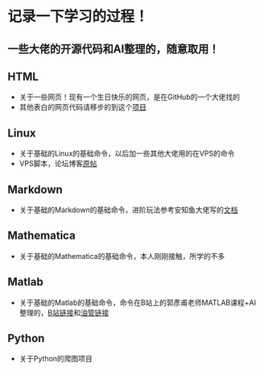 # 记录一下学习的过程！
## 一些大佬的开源代码和AI整理的，随意取用！
## **HTML**
- 关于一些网页！现有一个生日快乐的网页，是在GitHub的一个大佬找的
- 其他表白的网页代码请移步的到这个[项目](https://github.com/sun0225SUN/Awesome-Love-Code)
## **Linux**
- 关于基础的Linux的基础命令，以后加一些其他大佬用的在VPS的命令
- VPS脚本，论坛博客[原帖](https://www.nodeseek.com/post-143131-1)
## **Markdown**
- 关于基础的Markdown的基础命令，进阶玩法参考安知鱼大佬写的[文档](https://blog.anheyu.com/posts/d50a.html)
## **Mathematica**
- 关于基础的Mathematica的基础命令，本人刚刚接触，所学的不多
## **Matlab**
- 关于基础的Matlab的基础命令，命令在B站上的郭彥甫老师MATLAB课程+AI整理的，[B站链接](https://www.youtube.com/watch?v=KHFZLkm9qs0&list=PLVHBjRDK0kALcQMwAFbR5q2driYZCHNIx)和[油管链接](https://www.bilibili.com/video/BV1GJ41137UH/?spm_id_from=333.337.search-card.all.click&vd_source=525cbd54f7471bc27a6dd5315d634b56)
## **Python**
- 关于Python的爬图项目

